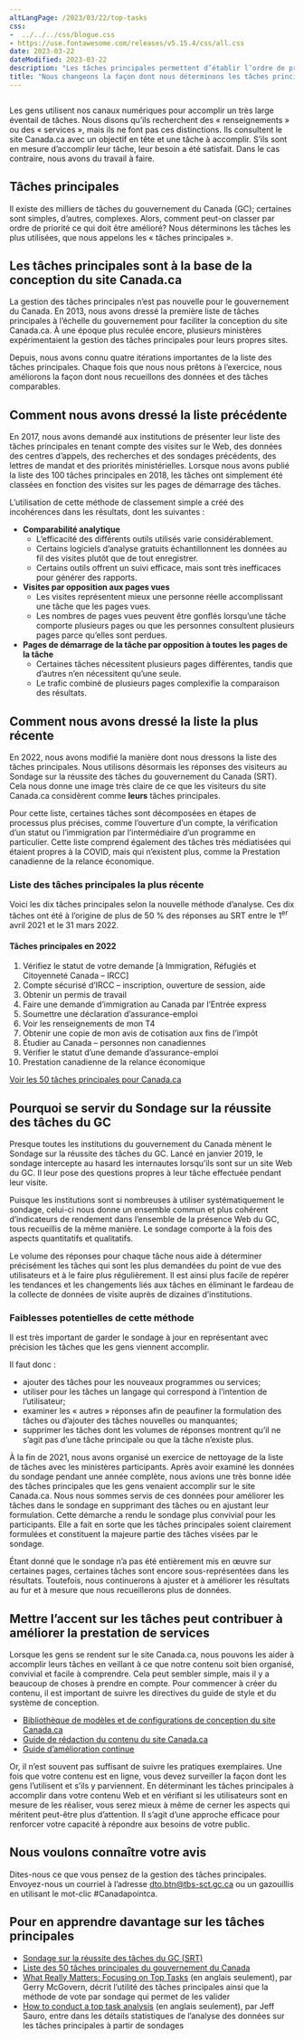 ```yaml
---
altLangPage: /2023/03/22/top-tasks
css:
-  ../../../css/blogue.css
- https://use.fontawesome.com/releases/v5.15.4/css/all.css
date: 2023-03-22
dateModified: 2023-03-22
description: "Les tâches principales permettent d’établir l’ordre de priorité du contenu Web qui doit être amélioré. Depuis 2022, les tâches principales pour Canada.ca sont définies à l’aide des réponses fournies par les visiteurs dans le sondage sur la réussite des tâches du gouvernement du Canada."
title: "Nous changeons la façon dont nous déterminons les tâches principales pour le site Canada.ca"
---
```

<div class="row">
  <div class="col-md-8"><img src="/images/thumbs/2023-03-22.png" class="img-responsive" alt="" /></div>
</div>
<p class="mrgn-tp-lg">Les gens utilisent nos canaux numériques pour accomplir un très large éventail de tâches. Nous disons qu’ils recherchent des &laquo;&nbsp;renseignements&nbsp;&raquo; ou des &laquo;&nbsp;services&nbsp;&raquo;, mais ils ne font pas ces distinctions. Ils consultent le site Canada.ca avec un objectif en tête et une tâche à accomplir. S’ils sont en mesure d’accomplir leur tâche, leur besoin a été satisfait. Dans le cas contraire, nous avons du travail à faire.</p>
<h2>Tâches principales</h2>
<p>Il existe des milliers de tâches du gouvernement du Canada (GC); certaines sont simples, d’autres, complexes. Alors, comment peut-on classer par ordre de priorité ce qui doit être amélioré? Nous déterminons les tâches les plus utilisées, que nous appelons les &laquo;&nbsp;tâches principales&nbsp;&raquo;.</p>
<h2>Les tâches principales sont à la base de la conception du site Canada.ca</h2>
<p>La gestion des tâches principales n’est pas nouvelle pour le gouvernement du Canada. En 2013, nous avons dressé la première liste de tâches principales à l’échelle du gouvernement pour faciliter la conception du site Canada.ca. À une époque plus reculée encore, plusieurs ministères expérimentaient la gestion des tâches principales pour leurs propres sites.</p>
<p>Depuis, nous avons connu quatre itérations importantes de la liste des tâches principales. Chaque fois que nous nous prêtons à l’exercice, nous améliorons la façon dont nous recueillons des données et des tâches comparables.</p>
<h2>Comment nous avons dressé la liste précédente</h2>
<p>En 2017, nous avons demandé aux institutions de présenter leur liste des tâches principales en tenant compte des visites sur le Web, des données des centres d’appels, des recherches et des sondages précédents, des lettres de mandat et des priorités ministérielles. Lorsque nous avons publié la liste des 100 tâches principales en 2018, les tâches ont simplement été classées en fonction des visites sur les pages de démarrage des tâches.</p>
<p>L’utilisation de cette méthode de classement simple a créé des incohérences dans les résultats, dont les suivantes&nbsp;:</p>
<ul>
  <li><strong>Comparabilité analytique</strong>
    <ul>
      <li>L’efficacité des différents outils utilisés varie considérablement.</li>
      <li>Certains logiciels d’analyse gratuits échantillonnent les données au fil des visites plutôt que de tout enregistrer.</li>
      <li>Certains outils offrent un suivi efficace, mais sont très inefficaces pour générer des rapports.</li>
    </ul>
  </li>
  <li><strong>Visites par opposition aux pages vues</strong>
    <ul>
      <li>Les visites représentent mieux une personne réelle accomplissant une tâche que les pages vues.</li>
      <li>Les nombres de pages vues peuvent être gonflés lorsqu’une tâche comporte plusieurs pages ou que les personnes consultent plusieurs pages parce qu’elles sont perdues.</li>
    </ul>
  </li>
  <li><strong>Pages de démarrage de la tâche par opposition à toutes les pages de la tâche</strong>
    <ul>
      <li>Certaines tâches nécessitent plusieurs pages différentes, tandis que d’autres n’en nécessitent qu’une seule.</li>
      <li>Le trafic combiné de plusieurs pages complexifie la comparaison des résultats.</li>
    </ul>
  </li>
</ul>
<h2>Comment nous avons dressé la liste la plus récente</h2>
<p>En 2022, nous avons modifié la manière dont nous dressons la liste des tâches principales. Nous utilisons désormais les réponses des visiteurs au Sondage sur la réussite des tâches du gouvernement du Canada (SRT). Cela nous donne une image très claire de ce que les visiteurs du site Canada.ca considèrent comme <strong>leurs</strong> tâches principales. </p>
<p>Pour cette liste, certaines tâches sont décomposées en étapes de processus plus précises, comme l’ouverture d’un compte, la vérification d’un statut ou l’immigration par l’intermédiaire d’un programme en particulier. Cette liste comprend également des tâches très médiatisées qui étaient propres à la COVID, mais qui n’existent plus, comme la Prestation canadienne de la relance économique. </p>
<h3>Liste des tâches principales la plus récente</h3>
<p>Voici les dix tâches principales selon la nouvelle méthode d’analyse. Ces dix tâches ont été à l’origine de plus de 50&nbsp;% des réponses au SRT entre le 1<sup>er</sup> avril 2021 et le 31 mars 2022.</p>
<h4>Tâches principales en 2022</h4>
<ol class="mrgn-tp-md">
  <li>Vérifiez le statut de votre demande [à Immigration, Réfugiés et Citoyenneté Canada – IRCC]</li>
  <li>Compte sécurisé d’IRCC – inscription, ouverture de session, aide</li>
  <li>Obtenir un permis de travail</li>
  <li>Faire une demande d’immigration au Canada par l’Entrée express</li>
  <li>Soumettre une déclaration d’assurance-emploi</li>
  <li>Voir les renseignements de mon T4</li>
  <li>Obtenir une copie de mon avis de cotisation aux fins de l’impôt</li>
  <li>Étudier au Canada – personnes non canadiennes</li>
  <li>Vérifier le statut d’une demande d’assurance-emploi</li>
  <li>Prestation canadienne de la relance économique</li>
</ol>
<p class="mrgn-tp-md"><a href="https://www.canada.ca/fr/gouvernement/a-propos/taches-principales-pour-canada-ca.html">Voir les 50 tâches principales pour Canada.ca</a></p>
<h2>Pourquoi se servir du Sondage sur la réussite des tâches du GC</h2>
<p>Presque toutes les institutions du gouvernement du Canada mènent le Sondage sur la réussite des tâches du GC. Lancé en janvier 2019, le sondage intercepte au hasard les internautes lorsqu’ils sont sur un site Web du GC. Il leur pose des questions propres à leur tâche effectuée pendant leur visite.</p>
<p>Puisque les institutions sont si nombreuses à utiliser systématiquement le sondage, celui-ci nous donne un ensemble commun et plus cohérent d’indicateurs de rendement dans l’ensemble de la présence Web du GC, tous recueillis de la même manière. Le sondage comporte à la fois des aspects quantitatifs et qualitatifs.</p>
<p>Le volume des réponses pour chaque tâche nous aide à déterminer précisément les tâches qui sont les plus demandées du point de vue des utilisateurs et à le faire plus régulièrement. Il est ainsi plus facile de repérer les tendances et les changements liés aux tâches en éliminant le fardeau de la collecte de données de visite auprès de dizaines d’institutions.</p>
<h3>Faiblesses potentielles de cette méthode </h3>
<p>Il est très important de garder le sondage à jour en représentant avec précision les tâches que les gens viennent accomplir.</p>
<p>Il faut donc&nbsp;:</p>
<ul>
  <li>ajouter des tâches pour les nouveaux programmes ou services;</li>
  <li>utiliser pour les tâches un langage qui correspond à l’intention de l’utilisateur;</li>
  <li>examiner les &laquo;&nbsp;autres&nbsp;&raquo; réponses afin de peaufiner la formulation des tâches ou d’ajouter des tâches nouvelles ou manquantes;</li>
  <li>supprimer les tâches dont les volumes de réponses montrent qu’il ne s’agit pas d’une tâche principale ou que la tâche n’existe plus.</li>
</ul>
<p>À la fin de 2021, nous avons organisé un exercice de nettoyage de la liste de tâches avec les ministères participants. Après avoir examiné les données du sondage pendant une année complète, nous avions une très bonne idée des tâches principales que les gens venaient accomplir sur le site Canada.ca. Nous nous sommes servis de ces données pour améliorer les tâches dans le sondage en supprimant des tâches ou en ajustant leur formulation. Cette démarche a rendu le sondage plus convivial pour les participants. Elle a fait en sorte que les tâches principales soient clairement formulées et constituent la majeure partie des tâches visées par le sondage.</p>
<p>Étant donné que le sondage n’a pas été entièrement mis en œuvre sur certaines pages, certaines tâches sont encore sous-représentées dans les résultats. Toutefois, nous continuerons à ajuster et à améliorer les résultats au fur et à mesure que nous recueillerons plus de données.</p>
<h2>Mettre l’accent sur les tâches peut contribuer à améliorer la prestation de services</h2>
<p>Lorsque les gens se rendent sur le site Canada.ca, nous pouvons les aider à accomplir leurs tâches en veillant à ce que notre contenu soit bien organisé, convivial et facile à comprendre. Cela peut sembler simple, mais il y a beaucoup de choses à prendre en compte. Pour commencer à créer du contenu, il est important de suivre les directives du guide de style et du système de conception.</p>
<ul>
  <li><a href="https://www.canada.ca/fr/gouvernement/a-propos/systeme-conception/bibliotheque-modeles.html">Bibliothèque de modèles et de configurations de conception du site Canada.ca</a></li>
  <li><a href="https://www.canada.ca/fr/secretariat-conseil-tresor/services/communications-gouvernementales/guide-redaction-contenu-canada.html">Guide de rédaction du contenu du site Canada.ca</a></li>
  <li><a href="https://conception.canada.ca/amelioration-continue.html">Guide d’amélioration continue</a></li>
</ul>
<p>Or, il n’est souvent pas suffisant de suivre les pratiques exemplaires. Une fois que votre contenu est en ligne, vous devez surveiller la façon dont les gens l’utilisent et s’ils y parviennent. En déterminant les tâches principales à accomplir dans votre contenu Web et en vérifiant si les utilisateurs sont en mesure de les réaliser, vous serez mieux à même de cerner les aspects qui méritent peut-être plus d’attention. Il s’agit d’une approche efficace pour renforcer votre capacité à répondre aux besoins de votre public.</p>
<h2>Nous voulons connaître votre avis</h2>
<p>Dites-nous ce que vous pensez de la gestion des tâches principales. Envoyez-nous un courriel à l’adresse <a href="mailto:dto.btn@tbs-sct.gc.ca">dto.btn@tbs-sct.gc.ca</a> ou un gazouillis en utilisant le mot-clic #Canadapointca.</p>
<h2>Pour en apprendre davantage sur les tâches principales</h2>
<ul>
  <li><a href="https://conception.canada.ca/amelioration-continue/mesure/SRTGC.html">Sondage sur la réussite des tâches du GC (SRT)</a></li>
  <li><a href="https://www.canada.ca/fr/gouvernement/a-propos/taches-principales-pour-canada-ca.html">Liste des 50 tâches principales du gouvernement du Canada</a></li>
  <li><a href="https://alistapart.com/article/what-really-matters-focusing-on-top-tasks">What Really Matters: Focusing on Top Tasks</a> (en anglais seulement), par Gerry McGovern, décrit l’utilité des tâches principales ainsi que la méthode de vote par sondage qui permet de les valider</li>
  <li><a href="https://measuringu.com/top-tasks/">How to conduct a top task analysis</a> (en anglais seulement), par Jeff Sauro, entre dans les détails statistiques de l’analyse des données sur les tâches principales à partir de sondages</li>
</ul>
